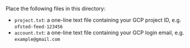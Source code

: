 Place the following files in this directory:

 * `project.txt`: a one-line text file containing your GCP project ID, e.g. `ofsted-feed-123456`
 * `account.txt`: a one-line text file containing your GCP login email, e.g. `example@gmail.com`